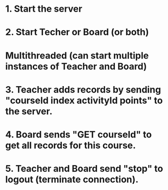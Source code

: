 # 1. Start the server
# 2. Start Techer or Board (or both)
# Multithreaded (can start multiple instances of Teacher and Board)
# 3. Teacher adds records by sending "courseId index activityId points" to the server.
# 4. Board sends "GET courseId" to get all records for this course.
# 5. Teacher and Board send "stop" to logout (terminate connection).
